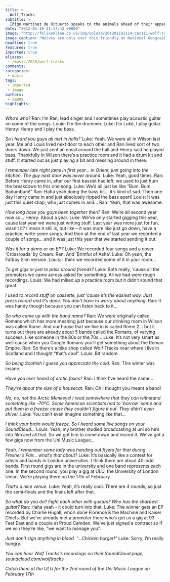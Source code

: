 ```yaml
---
title: >
  Wolf Tracks
subtitle: >
  Íñigo Martínez de Rituerto speaks to the animals ahead of their appearance at next Saturday’s Felix Music Night
date: "2012-01-19 21:17:43 +0000"
image: "http://felixonline.co.uk/img/upload/201201192114-cac111-wolf-tracks.jpg"
image_caption: "Wolves are only ever this friendly on National Geographic"
headline: true
featured: true
imported: true
aliases:
 - /music/2028/wolf-tracks
comments:
categories:
 - music
tags:
 - imported
 - image
authors:
 - im808
highlights:
---
```


_Who’s who?_
Ran: I’m Ran, lead singer and I sometimes play acoustic guitar on some of the songs.
Louie: I’m the drummer.
Luke: I’m Luke, I play guitar.
Henry: Henry and I play the bass.

_So I heard you guys all met in halls?_
Luke: Yeah. We were all in Wilson last year. Me and Louis lived next door to each other and Ran lived sort of two doors down. We just sent an email around the hall and Henry said he played bass. Thankfully in Wilson there’s a practice room and it had a drum kit and stuff. It started out as just playing a bit and messing around in there.

_I remember late night jams in first year... in Orient, just going into the kitchen. The guy next door was never around._
Luke: Yeah, good times.
Ran: Before Henry came in, after our first bassist had left, we used to just hum the breakdown to this one song.
Luke: We’d all just be like “Bum. Bum. Badumbum!”
Ran: Haha yeah doing the bass bit... it’s kind of sad. Then one day Henry came in and just absolutely ripped the bass apart!
Louis: It was just this quiet chap, who just comes in and...
Ran: Yeah, that was awesome.

_How long have you guys been together then?_
Ran: We’re all second year now so...
Henry: About a year.
Luke: We’ve only started gigging this year, cause last year we were just writing stuff. Last year was more just for fun, wasn’t it? I mean it still is, but like – it was more like just go down, have a practice, write some songs. And then at the end of last year we recorded a couple of songs... and it was just this year that we started sending it out.

_Was it for a demo or an EP?_
Luke: We recorded four songs and a cover. ‘Crossroads’ by Cream.
Ran: And ‘Brimful of Asha’.
Luke: Oh yeah, the Fatboy Slim version.
Louis: I think we recorded some of it in your room...

_To get gigs or just to pass around friends?_
Luke: Both really, ‘cause all the promoters we came across asked for something. All we had were rough recordings.
Louis: We had miked up a practice room but it didn’t sound that great.

_I used to record stuff on cassette, just ‘cause it’s the easiest way. Just press record and it’s done. You don’t have to worry about anything._
Ran: It was handy though because you can listen back to it...

_So who came up with the band name?_
Ran: We were originally called Romans which has more meaning just because our drinking room in Wilson was called Rome. And our house that we live in is called Rome 2... but it turns out there are already about 5 bands called the Romans, of varying success. Like someone in the 80s or the 70s...
Luke: It’s not very smart as well cause when you Google Romans you’ll get something about the Roman Empire.
Ran: So there’s a bike shop called Wolf Tracks near where I live in Scotland and I thought “that’s cool”.
Louis: Bit random.

_So being Scottish I guess you appreciate the cold._
Ran: This winter was insane.

_Have you ever heard of arctic foxes?_
Ran: I think I’ve heard the name...

_They’re about the size of a housecat._
Ran: Oh I thought you meant a band!

_No, no, not the Arctic Monkeys! I read somewhere that they can withstand something like -70ºC. Some American scientists had to ‘borrow’ some and put them in a freezer cause they couldn’t figure it out. They didn’t even shiver._
 Luke: You can’t even imagine something like that...

_I think your brain would freeze. So I heard some live songs on your SoundCloud..._
Louis: Yeah, my brother studied broadcasting at uni so he’s into film and all that. So we got him to come down and record it. We’ve got a few gigs now from the Uni Music League...

_Yeah, I remember some lady was handing out flyers for that during Fresher’s Fair... what’s that about?_
Luke: It’s basically like a contest for artists and bands in London universities. I think there are about 40-odd bands. First round gigs are in the university and one band represents each one. In the second round, you play a gig at ULU, the University of London Union. We’re playing there on the 17th of February.

_That’s a nice venue._
Luke: Yeah, it’s really cool. There are 4 rounds, so just the semi-finals and the finals left after that.

_So what do you do? Fight each other with guitars? Who has the sharpest guitar?_
Ran: Haha yeah - it could turn into that.
Luke: The winner gets an EP recorded by Charlie Hugall, who’s done Florence & the Machine and Kaiser Chiefs. But we’ve already met a promoter there who’s got us a gig at 93 Feet East and a couple at Proud Camden. We’ve just signed a contract so if we win they’re like, “we want to manage you”.

_Just don’t sign anything in blood.
 “...Chicken burger!”_
Luke: Sorry, I’m really hungry.

_You can hear Wolf Tracks’s recordings on their SoundCloud page, [soundcloud.com/wolftracks](http://soundcloud.com/wolftracks)_

_Catch them at the ULU for the 2nd round of the Uni Music League on February 17th_
